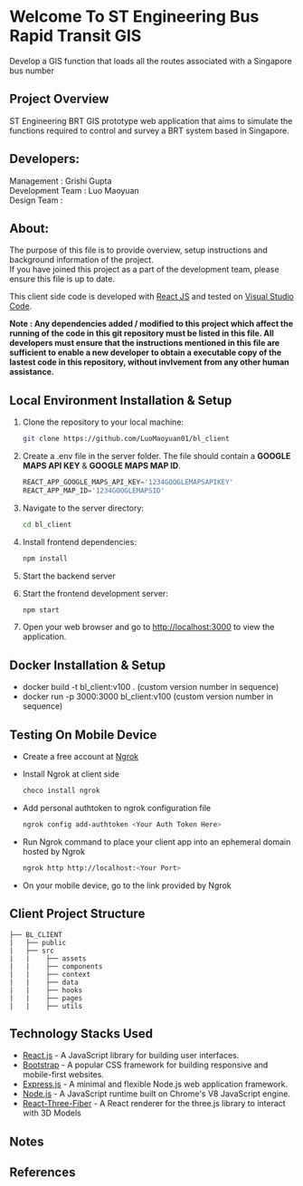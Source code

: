 # Welcome To ST Engineering Bus Rapid Transit GIS 
Develop a GIS function that loads all the routes associated with a Singapore bus number

## Project Overview
ST Engineering BRT GIS prototype web application that aims to simulate the functions required to control and survey a BRT system based in Singapore.

## Developers:
Management : Grishi Gupta <br/>
Development Team : Luo Maoyuan <br/>
Design Team : <br/>

## About:
The purpose of this file is to provide overview, setup instructions and background information of the project. <br/>
If you have joined this project as a part of the development team, please ensure this file is up to date.

This client side code is developed with [React JS](https://react.dev/) and tested on [Visual Studio Code](https://code.visualstudio.com/). <br/>

**Note : Any dependencies added / modified to this project which affect the running of the code in this git repository must be listed in this file. All developers must ensure that the instructions mentioned in this file are sufficient to enable a new developer to obtain a executable copy of the lastest code in this repository, without invlvement from any other human assistance.**

## Local Environment Installation & Setup

1. Clone the repository to your local machine:

    ```bash
    git clone https://github.com/LuoMaoyuan01/bl_client
    ```
2. Create a .env file in the server folder. The file should contain a **GOOGLE MAPS API KEY** & **GOOGLE MAPS MAP ID**.

    ```javascript
    REACT_APP_GOOGLE_MAPS_API_KEY='1234GOOGLEMAPSAPIKEY'
    REACT_APP_MAP_ID='1234GOOGLEMAPSID'
    ```

3. Navigate to the server directory:

    ```bash
    cd bl_client
    ```

4. Install frontend dependencies:

    ```bash
    npm install
    ```

5. Start the backend server

6. Start the frontend development server:

    ```bash
    npm start
    ```

7. Open your web browser and go to [http://localhost:3000](http://localhost:3000) to view the application.

## Docker Installation & Setup
- docker build -t bl_client:v100 . (custom version number in sequence) <br/>
- docker run -p 3000:3000 bl_client:v100 (custom version number in sequence) <br/>

## Testing On Mobile Device
- Create a free account at [Ngrok](https://ngrok.com/)
- Install Ngrok at client side

    ```bash
    choco install ngrok
    ```
- Add personal authtoken to ngrok configuration file

    ```bash
    ngrok config add-authtoken <Your Auth Token Here>
    ```
- Run Ngrok command to place your client app into an ephemeral domain hosted by Ngrok

    ```bash
    ngrok http http://localhost:<Your Port>
    ```

- On your mobile device, go to the link provided by Ngrok

## Client Project Structure
```
├── BL_CLIENT
|   ├── public
|   ├── src
|   |    ├── assets
|   |    ├── components
|   |    ├── context
|   |    ├── data
|   |    ├── hooks
|   |    ├── pages
|   |    ├── utils
```

## Technology Stacks Used

- [React.js](https://reactjs.org/) - A JavaScript library for building user interfaces. <br/>
- [Bootstrap](https://getbootstrap.com/) - A popular CSS framework for building responsive and mobile-first websites. <br/>
- [Express.js](https://expressjs.com/) - A minimal and flexible Node.js web application framework. <br/>
- [Node.js](https://nodejs.org/) - A JavaScript runtime built on Chrome's V8 JavaScript engine. <br/>
- [React-Three-Fiber](https://docs.pmnd.rs/react-three-fiber/getting-started/introduction) - A React renderer for the three.js library to interact with 3D Models<br/>

## Notes

## References
